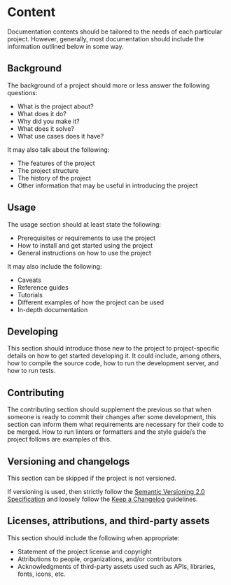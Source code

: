 # Content

Documentation contents should be tailored to the needs of each particular project. However, generally, most documentation should include the information outlined below in some way.

## Background

The background of a project should more or less answer the following questions:

- What is the project about?
- What does it do?
- Why did you make it?
- What does it solve?
- What use cases does it have?

It may also talk about the following:

- The features of the project
- The project structure
- The history of the project
- Other information that may be useful in introducing the project

## Usage

The usage section should at least state the following:

- Prerequisites or requirements to use the project
- How to install and get started using the project
- General instructions on how to use the project

It may also include the following:

- Caveats
- Reference guides
- Tutorials
- Different examples of how the project can be used
- In-depth documentation

## Developing

This section should introduce those new to the project to project-specific details on how to get started developing it. It could include, among others, how to compile the source code, how to run the development server, and how to run tests.

## Contributing

The contributing section should supplement the previous so that when someone is ready to commit their changes after some development, this section can inform them what requirements are necessary for their code to be merged. How to run linters or formatters and the style guide/s the project follows are examples of this.

## Versioning and changelogs

This section can be skipped if the project is not versioned.

If versioning is used, then strictly follow the [Semantic Versioning 2.0 Specification](https://semver.org) and loosely follow the [Keep a Changelog](https://keepachangelog.com/en/1.0.0) guidelines.

## Licenses, attributions, and third-party assets

This section should include the following when appropriate:

- Statement of the project license and copyright
- Attributions to people, organizations, and/or contributors
- Acknowledgments of third-party assets used such as APIs, libraries, fonts, icons, etc.
